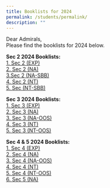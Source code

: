 ```yaml
---
title: Booklists for 2024
permalink: /students/permalink/
description: ""
---
```

Dear Admirals,
<br>
Please find the booklists for 2024 below.

**Sec 2 2024 Booklists:**
<br>
[1. Sec 2 (EXP)](/files/2023/amss_2024_sec%202%20(exp)_blue.pdf)
<br>
[2. Sec 2 (NA)](/files/2023/amss_2024_sec%202%20(na)_green.pdf)
<br>
[3.Sec 2 (NA-SBB)](/files/2023/amss_2024_sec%202%20(na-sbb)_white.pdf)
<br>
[4. Sec 2 (NT)](/files/2023/amss_2024_sec%202%20(nt)_pink.pdf)
<br>
[5. Sec (NT-SBB)](/files/2023/amss_2024_sec%202%20(nt-sbb)_white.pdf)

**Sec 3 2024 Booklists:**
<br>
[1. Sec 3 (EXP)](/files/2023/amss_2024_sec%203%20(exp)_blue.pdf)
<br>
[2. Sec 3 (NA)](/files/2023/amss_2024_sec%203%20(na)_green.pdf)
<br>
[3. Sec 3 (NA-OOS)](/files/2023/amss_2024_sec%203%20(na-oos)_white.pdf)
<br>
[4. Sec 3 (NT)](/files/2023/amss_2024_sec%203%20(nt)_pink.pdf)
<br>
[5. Sec 3 (NT-OOS)](/files/2023/amss_2024_sec%203%20(nt-oos)_white.pdf)

**Sec 4 &amp; 5 2024 Booklists:**
<br>
[1. Sec 4 (EXP)](/files/2023/amss_2024_sec%204%20(exp)_blue.pdf)
<br>
[2. Sec 4 (NA)](/files/2023/amss_2024_sec%204%20(na)_green.pdf)
<br>
[3. Sec 4 (NA-OOS)](/files/2023/amss_2024_sec%204%20(na-oos)_white.pdf)
<br>
[4. Sec 4 (NT)](/files/2023/amss_2024_sec%204%20(nt)_pink.pdf)
<br>
[5. Sec 4 (NT-OOS)](/files/2023/amss_2024_sec%204%20(nt-oos)_white.pdf)
<br>
[6. Sec 5 (NA)](/files/2023/amss_2024_sec%205%20(na)_purple.pdf)